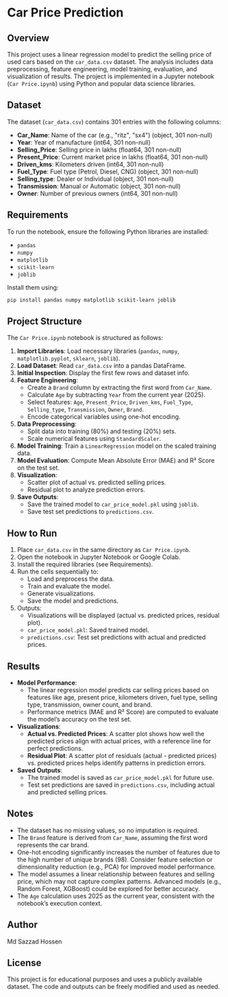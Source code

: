
# Car Price Prediction

## Overview
This project uses a linear regression model to predict the selling price of used cars based on the `car_data.csv` dataset. The analysis includes data preprocessing, feature engineering, model training, evaluation, and visualization of results. The project is implemented in a Jupyter notebook (`Car Price.ipynb`) using Python and popular data science libraries.

## Dataset
The dataset (`car_data.csv`) contains 301 entries with the following columns:
- **Car_Name**: Name of the car (e.g., "ritz", "sx4") (object, 301 non-null)
- **Year**: Year of manufacture (int64, 301 non-null)
- **Selling_Price**: Selling price in lakhs (float64, 301 non-null)
- **Present_Price**: Current market price in lakhs (float64, 301 non-null)
- **Driven_kms**: Kilometers driven (int64, 301 non-null)
- **Fuel_Type**: Fuel type (Petrol, Diesel, CNG) (object, 301 non-null)
- **Selling_type**: Dealer or Individual (object, 301 non-null)
- **Transmission**: Manual or Automatic (object, 301 non-null)
- **Owner**: Number of previous owners (int64, 301 non-null)

## Requirements
To run the notebook, ensure the following Python libraries are installed:
- `pandas`
- `numpy`
- `matplotlib`
- `scikit-learn`
- `joblib`

Install them using:
```bash
pip install pandas numpy matplotlib scikit-learn joblib
```

## Project Structure
The `Car Price.ipynb` notebook is structured as follows:
1. **Import Libraries**: Load necessary libraries (`pandas`, `numpy`, `matplotlib.pyplot`, `sklearn`, `joblib`).
2. **Load Dataset**: Read `car_data.csv` into a pandas DataFrame.
3. **Initial Inspection**: Display the first few rows and dataset info.
4. **Feature Engineering**:
   - Create a `Brand` column by extracting the first word from `Car_Name`.
   - Calculate `Age` by subtracting `Year` from the current year (2025).
   - Select features: `Age`, `Present_Price`, `Driven_kms`, `Fuel_Type`, `Selling_type`, `Transmission`, `Owner`, `Brand`.
   - Encode categorical variables using one-hot encoding.
5. **Data Preprocessing**:
   - Split data into training (80%) and testing (20%) sets.
   - Scale numerical features using `StandardScaler`.
6. **Model Training**: Train a `LinearRegression` model on the scaled training data.
7. **Model Evaluation**: Compute Mean Absolute Error (MAE) and R² Score on the test set.
8. **Visualization**:
   - Scatter plot of actual vs. predicted selling prices.
   - Residual plot to analyze prediction errors.
9. **Save Outputs**:
   - Save the trained model to `car_price_model.pkl` using `joblib`.
   - Save test set predictions to `predictions.csv`.

## How to Run
1. Place `car_data.csv` in the same directory as `Car Price.ipynb`.
2. Open the notebook in Jupyter Notebook or Google Colab.
3. Install the required libraries (see Requirements).
4. Run the cells sequentially to:
   - Load and preprocess the data.
   - Train and evaluate the model.
   - Generate visualizations.
   - Save the model and predictions.
5. Outputs:
   - Visualizations will be displayed (actual vs. predicted prices, residual plot).
   - `car_price_model.pkl`: Saved trained model.
   - `predictions.csv`: Test set predictions with actual and predicted prices.

## Results
- **Model Performance**:
  - The linear regression model predicts car selling prices based on features like age, present price, kilometers driven, fuel type, selling type, transmission, owner count, and brand.
  - Performance metrics (MAE and R² Score) are computed to evaluate the model’s accuracy on the test set.
- **Visualizations**:
  - **Actual vs. Predicted Prices**: A scatter plot shows how well the predicted prices align with actual prices, with a reference line for perfect predictions.
  - **Residual Plot**: A scatter plot of residuals (actual - predicted prices) vs. predicted prices helps identify patterns in prediction errors.
- **Saved Outputs**:
  - The trained model is saved as `car_price_model.pkl` for future use.
  - Test set predictions are saved in `predictions.csv`, including actual and predicted selling prices.

## Notes
- The dataset has no missing values, so no imputation is required.
- The `Brand` feature is derived from `Car_Name`, assuming the first word represents the car brand.
- One-hot encoding significantly increases the number of features due to the high number of unique brands (98). Consider feature selection or dimensionality reduction (e.g., PCA) for improved model performance.
- The model assumes a linear relationship between features and selling price, which may not capture complex patterns. Advanced models (e.g., Random Forest, XGBoost) could be explored for better accuracy.
- The `Age` calculation uses 2025 as the current year, consistent with the notebook’s execution context.

## Author
Md Sazzad Hossen

## License
This project is for educational purposes and uses a publicly available dataset. The code and outputs can be freely modified and used as needed.

